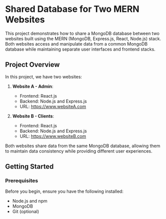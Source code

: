 # Shared Database for Two MERN Websites

This project demonstrates how to share a MongoDB database between two websites built using the MERN (MongoDB, Express.js, React, Node.js) stack. Both websites access and manipulate data from a common MongoDB database while maintaining separate user interfaces and frontend stacks.


## Project Overview

In this project, we have two websites:

1. **Website A - Admin**:
   - Frontend: React.js
   - Backend: Node.js and Express.js
   - URL: https://www.websiteA.com

2. **Website B - Clients**:
   - Frontend: React.js
   - Backend: Node.js and Express.js
   - URL: https://www.websiteB.com

Both websites share data from the same MongoDB database, allowing them to maintain data consistency while providing different user experiences.

## Getting Started

### Prerequisites

Before you begin, ensure you have the following installed:

- Node.js and npm
- MongoDB
- Git (optional)

